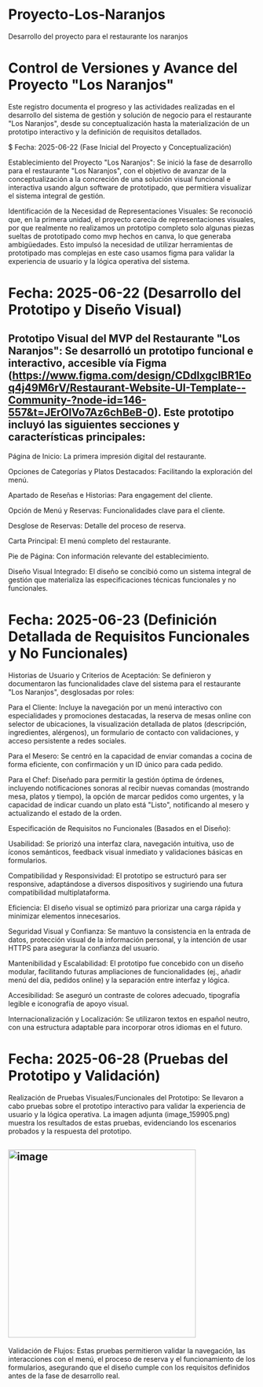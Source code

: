 # Proyecto-Los-Naranjos
Desarrollo del proyecto para el restaurante los naranjos

# Control de Versiones y Avance del Proyecto "Los Naranjos"

Este registro documenta el progreso y las actividades realizadas en el desarrollo del sistema de gestión y solución de negocio para el restaurante "Los Naranjos", desde su conceptualización hasta la materialización de un prototipo interactivo y la definición de requisitos detallados.

$ Fecha: 2025-06-22 (Fase Inicial del Proyecto y Conceptualización)

Establecimiento del Proyecto "Los Naranjos": Se inició la fase de desarrollo para el restaurante "Los Naranjos", con el objetivo de avanzar de la conceptualización a la concreción de una solución visual funcional e interactiva usando algun software de prototipado, que permitiera visualizar el sistema integral de gestión.

Identificación de la Necesidad de Representaciones Visuales: Se reconoció que, en la primera unidad, el proyecto carecía de representaciones visuales, por que realmente no realizamos un prototipo completo solo algunas piezas sueltas de prototipado como mvp hechos en canva, lo que generaba ambigüedades. Esto impulsó la necesidad de utilizar herramientas de prototipado mas complejas en este caso usamos figma para validar la experiencia de usuario y la lógica operativa del sistema.

# Fecha: 2025-06-22 (Desarrollo del Prototipo y Diseño Visual)

## Prototipo Visual del MVP del Restaurante "Los Naranjos": Se desarrolló un prototipo funcional e interactivo, accesible vía Figma (https://www.figma.com/design/CDdIxgcIBR1Eoq4j49M6rV/Restaurant-Website-UI-Template--Community-?node-id=146-557&t=JErOlVo7Az6chBeB-0). Este prototipo incluyó las siguientes secciones y características principales:

Página de Inicio: La primera impresión digital del restaurante.

Opciones de Categorías y Platos Destacados: Facilitando la exploración del menú.

Apartado de Reseñas e Historias: Para engagement del cliente.

Opción de Menú y Reservas: Funcionalidades clave para el cliente.

Desglose de Reservas: Detalle del proceso de reserva.

Carta Principal: El menú completo del restaurante.

Pie de Página: Con información relevante del establecimiento.

Diseño Visual Integrado: El diseño se concibió como un sistema integral de gestión que materializa las especificaciones técnicas funcionales y no funcionales.

# Fecha: 2025-06-23 (Definición Detallada de Requisitos Funcionales y No Funcionales)

Historias de Usuario y Criterios de Aceptación: Se definieron y documentaron las funcionalidades clave del sistema para el restaurante "Los Naranjos", desglosadas por roles:

Para el Cliente: Incluye la navegación por un menú interactivo con especialidades y promociones destacadas, la reserva de mesas online con selector de ubicaciones, la visualización detallada de platos (descripción, ingredientes, alérgenos), un formulario de contacto con validaciones, y acceso persistente a redes sociales.

Para el Mesero: Se centró en la capacidad de enviar comandas a cocina de forma eficiente, con confirmación y un ID único para cada pedido.

Para el Chef: Diseñado para permitir la gestión óptima de órdenes, incluyendo notificaciones sonoras al recibir nuevas comandas (mostrando mesa, platos y tiempo), la opción de marcar pedidos como urgentes, y la capacidad de indicar cuando un plato está "Listo", notificando al mesero y actualizando el estado de la orden.

Especificación de Requisitos no Funcionales (Basados en el Diseño):

Usabilidad: Se priorizó una interfaz clara, navegación intuitiva, uso de íconos semánticos, feedback visual inmediato y validaciones básicas en formularios.

Compatibilidad y Responsividad: El prototipo se estructuró para ser responsive, adaptándose a diversos dispositivos y sugiriendo una futura compatibilidad multiplataforma.

Eficiencia: El diseño visual se optimizó para priorizar una carga rápida y minimizar elementos innecesarios.

Seguridad Visual y Confianza: Se mantuvo la consistencia en la entrada de datos, protección visual de la información personal, y la intención de usar HTTPS para asegurar la confianza del usuario.

Mantenibilidad y Escalabilidad: El prototipo fue concebido con un diseño modular, facilitando futuras ampliaciones de funcionalidades (ej., añadir menú del día, pedidos online) y la separación entre interfaz y lógica.

Accesibilidad: Se aseguró un contraste de colores adecuado, tipografía legible e iconografía de apoyo visual.

Internacionalización y Localización: Se utilizaron textos en español neutro, con una estructura adaptable para incorporar otros idiomas en el futuro.

# Fecha: 2025-06-28 (Pruebas del Prototipo y Validación)

Realización de Pruebas Visuales/Funcionales del Prototipo: Se llevaron a cabo pruebas sobre el prototipo interactivo para validar la experiencia de usuario y la lógica operativa. La imagen adjunta (image_159905.png) muestra los resultados de estas pruebas, evidenciando los escenarios probados y la respuesta del prototipo.

## <img width="382" alt="image" src="https://github.com/user-attachments/assets/eec394ff-1abd-4135-8c0b-d84d5e270fdc" />

Validación de Flujos: Estas pruebas permitieron validar la navegación, las interacciones con el menú, el proceso de reserva y el funcionamiento de los formularios, asegurando que el diseño cumple con los requisitos definidos antes de la fase de desarrollo real.
